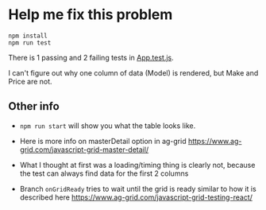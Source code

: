 # Help me fix this problem

```
npm install
npm run test
```

There is 1 passing and 2 failing tests in [App.test.js](./src/App.test.js).

I can't figure out why one column of data (Model) is rendered, but Make and Price are not.

## Other info
* `npm run start` will show you what the table looks like.

* Here is more info on masterDetail option in ag-grid https://www.ag-grid.com/javascript-grid-master-detail/

* What I thought at first was a loading/timing thing is clearly not, because the test can always find data for the first 2 columns

* Branch `onGridReady` tries to wait until the grid is ready similar to how it is described here https://www.ag-grid.com/javascript-grid-testing-react/